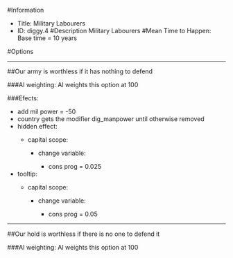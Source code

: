 #Information
 - Title: Military Labourers
 - ID: diggy.4
#Description
Military Labourers
#Mean Time to Happen:
Base time = 10 years

#Options

___
##Our army is worthless if it has nothing to defend

###AI weighting:
AI weights this option at 100


###Efects:<ul><li>add mil power = -50</li><li>country gets the modifier dig_manpower until otherwise removed</li><li>hidden effect:</li><ul><li>capital scope:</li><ul><li>change variable:</li><ul><li>cons prog = 0.025</li></ul></ul></ul><li>tooltip:</li><ul><li>capital scope:</li><ul><li>change variable:</li><ul><li>cons prog = 0.05</li></ul></ul></ul></ul>

___
##Our hold is worthless if there is no one to defend it

###AI weighting:
AI weights this option at 100

